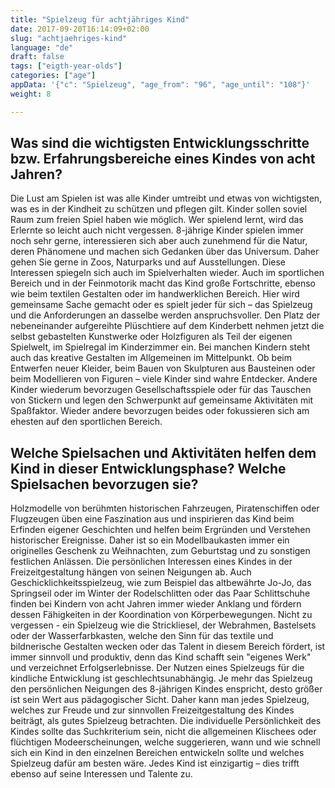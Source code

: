 ```yaml
---
title: "Spielzeug für achtjähriges Kind"
date: 2017-09-20T16:14:09+02:00
slug: "achtjaehriges-kind"
language: "de"
draft: false
tags: ["eigth-year-olds"]
categories: ["age"]
appData: '{"c": "Spielzeug", "age_from": "96", "age_until": "108"}'
weight: 8

---
```


<h2> Was sind die wichtigsten Entwicklungsschritte bzw. Erfahrungsbereiche eines Kindes von acht Jahren?</h2>

Die Lust am Spielen ist was alle Kinder umtreibt und etwas von wichtigsten, was es in der Kindheit zu schützen und pflegen gilt. Kinder sollen soviel Raum zum freien Spiel haben wie möglich. Wer spielend lernt, wird das Erlernte so leicht auch nicht vergessen. 8-jährige Kinder spielen immer noch sehr gerne, interessieren sich aber auch zunehmend für die Natur, deren Phänomene und machen sich Gedanken über das Universum. Daher gehen Sie gerne in Zoos, Naturparks und auf Ausstellungen. Diese Interessen spiegeln sich auch im Spielverhalten wieder. Auch im sportlichen Bereich und in der Feinmotorik macht das Kind große Fortschritte, ebenso wie beim textilen Gestalten oder im handwerklichen Bereich. Hier wird gemeinsame Sache gemacht oder es spielt jeder für sich – das Spielzeug und die Anforderungen an dasselbe werden anspruchsvoller. Den Platz der nebeneinander aufgereihte Plüschtiere auf dem Kinderbett nehmen jetzt die selbst gebastelten Kunstwerke oder Holzfiguren als Teil der eigenen Spielwelt, im Spielregal im Kinderzimmer ein. Bei manchen Kindern steht auch das kreative Gestalten im Allgemeinen im Mittelpunkt. Ob beim Entwerfen neuer Kleider, beim Bauen von Skulpturen aus Bausteinen oder beim Modellieren von Figuren – viele Kinder sind wahre Entdecker. Andere Kinder wiederum bevorzugen Gesellschaftsspiele oder für das Tauschen von Stickern und legen den Schwerpunkt auf gemeinsame Aktivitäten mit Spaßfaktor. Wieder andere bevorzugen beides oder fokussieren sich am ehesten auf den sportlichen Bereich.

<h2>Welche Spielsachen und Aktivitäten helfen dem Kind in dieser Entwicklungsphase? Welche Spielsachen bevorzugen sie? </h2>

Holzmodelle von berühmten historischen Fahrzeugen, Piratenschiffen oder Flugzeugen üben eine Faszination aus und inspirieren das Kind beim Erfinden eigener Geschichten und helfen beim Ergründen und Verstehen historischer Ereignisse. Daher ist so ein Modellbaukasten immer ein originelles Geschenk zu Weihnachten, zum Geburtstag und zu sonstigen festlichen Anlässen. Die persönlichen Interessen eines Kindes in der Freizeitgestaltung hängen von seinen Neigungen ab. Auch Geschicklichkeitsspielzeug, wie zum Beispiel das altbewährte Jo-Jo, das Springseil oder im Winter der Rodelschlitten oder das Paar Schlittschuhe finden bei Kindern von acht Jahren immer wieder Anklang und fördern dessen Fähigkeiten in der Koordination von Körperbewegungen. Nicht zu vergessen - ein Spielzeug wie die Strickliesel, der Webrahmen, Bastelsets oder der Wasserfarbkasten, welche den Sinn für das textile und bildnerische Gestalten wecken oder das Talent in diesem Bereich fördert, ist immer sinnvoll und produktiv, denn das Kind schafft sein "eigenes Werk" und verzeichnet Erfolgserlebnisse. Der Nutzen eines Spielzeugs für die kindliche Entwicklung ist geschlechtsunabhängig. Je mehr das Spielzeug den persönlichen Neigungen des 8-jährigen Kindes enspricht, desto größer ist sein Wert aus pädagogischer Sicht. Daher kann man jedes Spielzeug, welches zur Freude und zur sinnvollen Freizeitgestaltung des Kindes beiträgt, als gutes Spielzeug betrachten. Die individuelle Persönlichkeit des Kindes sollte das Suchkriterium sein, nicht die allgemeinen Klischees oder flüchtigen Modeerscheinungen, welche suggerieren, wann und wie schnell sich ein Kind in den einzelnen Bereichen entwickeln sollte und welches Spielzeug dafür am besten wäre. Jedes Kind ist einzigartig – dies trifft ebenso auf seine Interessen und Talente zu.

